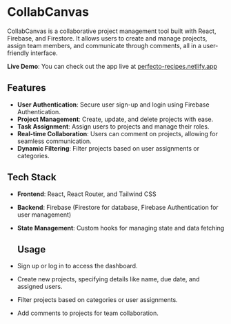 # CollabCanvas

CollabCanvas is a collaborative project management tool built with React, Firebase, and Firestore. It allows users to create and manage projects, assign team members, and communicate through comments, all in a user-friendly interface.

**Live Demo**: You can check out the app live at [perfecto-recipes.netlify.app](https://perfecto-canvas.netlify.app/)

## Features

- **User Authentication**: Secure user sign-up and login using Firebase Authentication.
- **Project Management**: Create, update, and delete projects with ease.
- **Task Assignment**: Assign users to projects and manage their roles.
- **Real-time Collaboration**: Users can comment on projects, allowing for seamless communication.
- **Dynamic Filtering**: Filter projects based on user assignments or categories.

## Tech Stack

- **Frontend**: React, React Router, and Tailwind CSS
- **Backend**: Firebase (Firestore for database, Firebase Authentication for user management)
- **State Management**: Custom hooks for managing state and data fetching

  ## Usage
- Sign up or log in to access the dashboard.
- Create new projects, specifying details like name, due date, and assigned users.
- Filter projects based on categories or user assignments.
- Add comments to projects for team collaboration.
